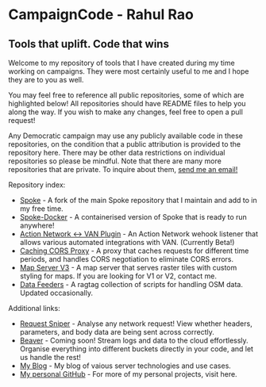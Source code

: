 # CampaignCode - Rahul Rao

## Tools that uplift. Code that wins

Welcome to my repository of tools that I have created during my time working on campaigns. They were most certainly useful to me and I hope they are to you as well.

You may feel free to reference all public repositories, some of which are highlighted below! All repositories should have README files to help you along the way. If you wish to make any changes, feel free to open a pull request!

Any Democratic campaign may use any publicly available code in these repositories, on the condition that a public attribution is provided to the repository here. There may be other data restrictions on individual repositories so please be mindful. Note that there are many more repositories that are private. To inquire about them, [send me an email!](mailto:rahulrao@email.com)

Repository index:

- [Spoke](https://github.com/campaigncode/Spoke) - A fork of the main Spoke repository that I maintain and add to in my free time.
- [Spoke-Docker](https://hub.docker.com/r/rar1871/spoke) - A containerised version of Spoke that is ready to run anywhere!
- [Action Network <-> VAN Plugin](https://github.com/campaigncode/action-network-van-trigger) - An Action Network wehook listener that allows various automated integrations with VAN. (Currently Beta!)
- [Caching CORS Proxy](https://github.com/campaigncode/proxy) - A proxy that caches requests for different time periods, and handles CORS negotiation to eliminate CORS errors.
- [Map Server V3](https://github.com/campaigncode/map-server-v3) - A map server that serves raster tiles with custom styling for maps. If you are looking for V1 or V2, contact me.
- [Data Feeders](https://github.com/campaigncode/data-feed) - A ragtag collection of scripts for handling OSM data. Updated occasionally.

Additional links:

- [Request Sniper](https://sniper.campaigncode.org/) - Analyse any network request! View whether headers, parameters, and body data are being sent across correctly.
- [Beaver](https://beaver-logs.com/) - Coming soon! Stream logs and data to the cloud effortlessly. Organise everything into different buckets directly in your code, and let us handle the rest!
- [My Blog](https://medium.com/@rar1871) - My blog of vaious server technologies and use cases.
- [My personal GitHub](https://github.com/RahulR100?tab=repositories) - For more of my personal projects, visit here.
